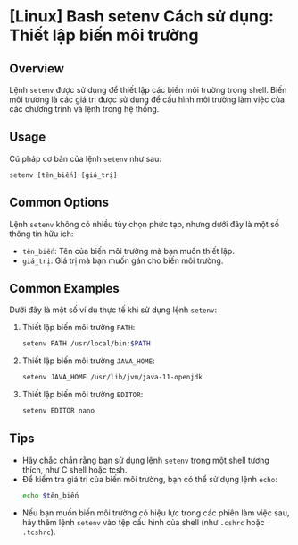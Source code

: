 # [Linux] Bash setenv Cách sử dụng: Thiết lập biến môi trường

## Overview
Lệnh `setenv` được sử dụng để thiết lập các biến môi trường trong shell. Biến môi trường là các giá trị được sử dụng để cấu hình môi trường làm việc của các chương trình và lệnh trong hệ thống.

## Usage
Cú pháp cơ bản của lệnh `setenv` như sau:

```
setenv [tên_biến] [giá_trị]
```

## Common Options
Lệnh `setenv` không có nhiều tùy chọn phức tạp, nhưng dưới đây là một số thông tin hữu ích:

- `tên_biến`: Tên của biến môi trường mà bạn muốn thiết lập.
- `giá_trị`: Giá trị mà bạn muốn gán cho biến môi trường.

## Common Examples
Dưới đây là một số ví dụ thực tế khi sử dụng lệnh `setenv`:

1. Thiết lập biến môi trường `PATH`:
   ```bash
   setenv PATH /usr/local/bin:$PATH
   ```

2. Thiết lập biến môi trường `JAVA_HOME`:
   ```bash
   setenv JAVA_HOME /usr/lib/jvm/java-11-openjdk
   ```

3. Thiết lập biến môi trường `EDITOR`:
   ```bash
   setenv EDITOR nano
   ```

## Tips
- Hãy chắc chắn rằng bạn sử dụng lệnh `setenv` trong một shell tương thích, như C shell hoặc tcsh.
- Để kiểm tra giá trị của biến môi trường, bạn có thể sử dụng lệnh `echo`:
  ```bash
  echo $tên_biến
  ```
- Nếu bạn muốn biến môi trường có hiệu lực trong các phiên làm việc sau, hãy thêm lệnh `setenv` vào tệp cấu hình của shell (như `.cshrc` hoặc `.tcshrc`).